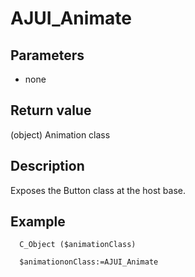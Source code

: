 ﻿<!-- AJUI_Animate ( ) -> Animation class  -->

# AJUI_Animate

## Parameters

 *  none

## Return value

(object) Animation class

## Description

Exposes the Button class at the host base.

## Example

```4d
  C_Object ($animationClass)
  
  $animationonClass:=AJUI_Animate
```